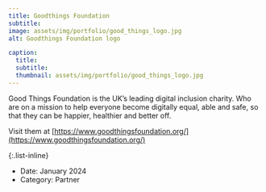 ```yaml
---
title: Goodthings Foundation
subtitle: 
image: assets/img/portfolio/good_things_logo.jpg
alt: Goodthings Foundation logo

caption:
  title: 
  subtitle: 
  thumbnail: assets/img/portfolio/good_things_logo.jpg
---
```

Good Things Foundation is the UK’s leading digital inclusion charity. Who are on a mission to help everyone become digitally equal, able and safe, so that they can be happier, healthier and better off.

Visit them at [https://www.goodthingsfoundation.org/](https://www.goodthingsfoundation.org/)

{:.list-inline}
- Date: January 2024
- Category: Partner

